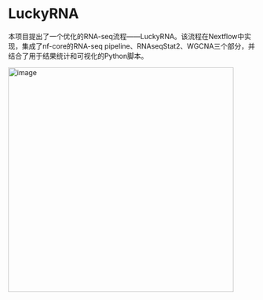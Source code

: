 # LuckyRNA
本项目提出了一个优化的RNA-seq流程——LuckyRNA。该流程在Nextflow中实现，集成了nf-core的RNA-seq pipeline、RNAseqStat2、WGCNA三个部分，并结合了用于结果统计和可视化的Python脚本。

<img width="459" alt="image" src="https://github.com/adealide42ax/LuckyRNA/assets/66205306/7e197d26-0034-4762-b0e4-1d0efc582235">
